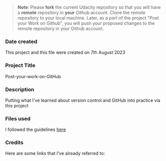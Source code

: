 >**Note**: Please **fork** the current Udacity repository so that you will have a **remote** repository in **your** Github account. Clone the remote repository to your local machine. Later, as a part of the project "Post your Work on Github", you will push your proposed changes to the remote repository in your Github account.

### Date created
This project and this file were created on 7th August 2023

### Project Title
Post-your-work-on-GitHub

### Description
Putting what I've learned about version control and GitHub into practice via this project

### Files used
I followed the guidelines [here](https://docs.google.com/document/d/1PL-MnkFuN49p5Y-M6pz6GZGzzdoohocs9UaMWZfk9dQ/edit?pli=1)

### Credits
Here are some links that I've already referred to:
